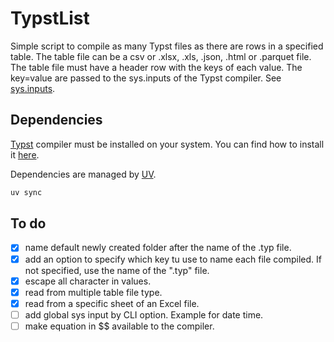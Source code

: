 # TypstList

Simple script to compile as many Typst files as there are rows in a specified table. The table file can be a csv or .xlsx, .xls, .json, .html or .parquet file. The table file must have a header row with the keys of each value. The key=value are passed to the sys.inputs of the Typst compiler.  See [sys.inputs](https://typst.app/docs/reference/foundations/sys).

## Dependencies

[Typst](https://typst.app/#start) compiler must be installed on your system. You can find how to install it [here](https://github.com/typst/typst).

Dependencies are managed by [UV](https://docs.astral.sh/uv/).
```bash
uv sync
```

## To do
- [x] name default newly created folder after the name of the .typ file.
- [x] add an option to specify which key tu use to name each file compiled. If not specified, use the name of the ".typ" file.
- [x] escape all character in values.
- [x] read from multiple table file type.
- [x] read from a specific sheet of an Excel file.
- [ ] add global sys input by CLI option. Example for date time.
- [ ] make equation in $$ available to the compiler.
